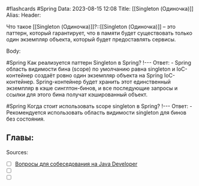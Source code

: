#flashcards #Spring 
Data: 2023-08-15 12:08
Title: [[Singleton (Одиночка)]]
Alias:
Header:

Что такое [[Singleton (Одиночка)]]?::[[Singleton (Одиночка)]] – это паттерн, который гарантирует, что в памяти будет существовать только один экземпляр объекта, который будет предоставлять сервисы.
<!--SR:!2023-11-03,10,390-->



Body:



#Spring 
Как реализуется паттерн Singleton в Spring?
!---
Ответ:
	- Spring область видимости бина (scope) по умолчанию равна singleton и IoC-контейнер создаёт ровно один экземпляр объекта на Spring IoC-контейнер. Spring-контейнер будет хранить этот единственный экземпляр в кэше синглтон-бинов, и все последующие запросы и ссылки для этого бина получат кэшированный объект.
<!--SR:!2023-10-30,6,290-->



#Spring 
Когда стоит использовать scope singleton в Spring?
!---
Ответ:
	- Рекомендуется использовать область видимости singleton для бинов без состояния.
<!--SR:!2023-11-03,10,370-->



Главы:
-


Sources:
- [ ] [Вопросы для собеседования на Java Developer](https://github.com/enhorse/java-interview/blob/master/README.md#%D0%9E%D0%9E%D0%9F)
- [ ] []()
- [ ] []()
